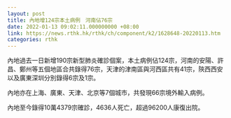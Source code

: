 ```yaml
---
layout: post
title: 內地增124宗本土病例　河南佔76宗
date: 2022-01-13 09:02:11.000000000 +08:00
link: https://news.rthk.hk/rthk/ch/component/k2/1628648-20220113.htm
categories: rthk
---
```


內地過去一日新增190宗新型肺炎確診個案，本土病例佔124宗，河南的安陽、許昌、鄭州等五個地區合共錄得76宗，天津的津南區與河西區共有41宗，陝西西安以及廣東深圳分別錄得6宗及1宗。

內地亦在上海、廣東、天津、北京等7個城市，共發現66宗境外輸入病例。

內地至今錄得10萬4379宗確診，4636人死亡，超過96200人康復出院。
